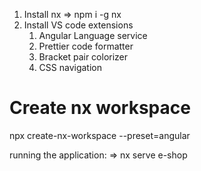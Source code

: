 1. Install nx => npm i -g nx
2. Install VS code extensions
    1. Angular Language service
    2. Prettier code formatter
    3. Bracket pair colorizer
    4. CSS navigation

# Create nx workspace 
  npx create-nx-workspace --preset=angular
  
  
running the application:
=> nx serve e-shop 
